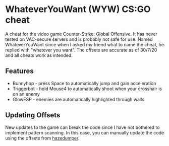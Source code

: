 # WhateverYouWant (WYW) CS:GO cheat

A cheat for the video game Counter-Strike: Global Offensive. It has never tested on VAC-secure servers and is probably not safe for use. Named WhateverYouWant since when I asked my friend what to name the cheat, he replied with "whatever you want".
The offsets are accurate as of 30/7/20 and all cheats work as intended.

## Features
- Bunnyhop - press Space to automatically jump and gain acceleration
- Triggerbot - hold Mouse4 to automatically shoot when your crosshair is on an enemy
- GlowESP - enemies are automatically highlighted through walls

## Updating Offsets

New updates to the game can break the code since I have not bothered to implement pattern scanning. In this case, you can manually update the code using the offsets from [hazedumper](https://github.com/frk1/hazedumper).
